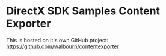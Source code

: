 # DirectX SDK Samples Content Exporter

This is hosted on it's own GitHub project: https://github.com/walbourn/contentexporter
